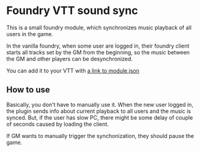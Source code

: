 # Foundry VTT sound sync

This is a small foundry module, which synchronizes
music playback of all users in the game.

In the vanilla foundry, when some user are logged in,
their foundry client starts all tracks set by the GM
from the beginning, so the music between the GM and
other players can be desynchronized.

You can add it to your VTT with [a link to module.json](https://raw.githubusercontent.com/Regikon/foundry-vtt-soundsync/refs/heads/master/public/module.json)

## How to use

Basically, you don't have to manually use it. When
the new user logged in, the plugin sends info
about current playback to all users and the
music is synced. But, if the user has slow PC,
there might be some delay of couple of seconds
caused by loading the client.

If GM wants to manually trigger the
synchonization, they should pause the game.
